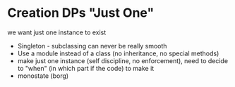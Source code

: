 # Creation DPs "Just One"

we want just one instance to exist


* Singleton - subclassing can never be really smooth
* Use a module instead of a class (no inheritance, no special methods)
* make just one instance (self discipline, no enforcement), need to decide to "when" (in which part if the code) to make it
* monostate (borg)

